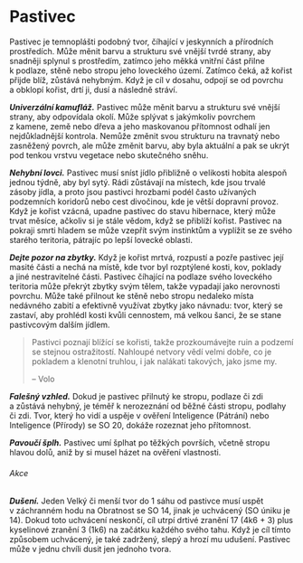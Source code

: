 # Pastivec

Pastivec je temnoplášti podobný tvor, číhající v jeskynních a přírodních prostředích. Může měnit barvu a strukturu své vnější tvrdé strany, aby snadněji splynul s prostředím, zatímco jeho měkká vnitřní část přilne k podlaze, stěně nebo stropu jeho loveckého území. Zatímco čeká, až kořist přijde blíž, zůstává nehybným. Když je cíl v dosahu, odpojí se od povrchu a obklopí kořist, drtí ji, dusí a následně stráví.

***Univerzální kamufláž.*** Pastivec může měnit barvu a strukturu své vnější strany, aby odpovídala okolí. Může splývat s jakýmkoliv povrchem z kamene, země nebo dřeva a jeho maskovanou přítomnost odhalí jen nejdůkladnější kontrola. Nemůže změnit svou strukturu na travnatý nebo zasněžený povrch, ale může změnit barvu, aby byla aktuální a pak se ukrýt pod tenkou vrstvu vegetace nebo skutečného sněhu.

***Nehybní lovci.*** Pastivec musí sníst jídlo přibližně o velikosti hobita alespoň jednou týdně, aby byl sytý. Rádi zůstávají na místech, kde jsou trvalé zásoby jídla, a proto jsou pastivci hrozbami podél často užívaných podzemních koridorů nebo cest divočinou, kde je větší dopravní provoz. Když je kořist vzácná, upadne pastivec do stavu hibernace, který může trvat měsíce, ačkoliv si je stále vědom, když se přiblíží kořist. Pastivec na pokraji smrti hladem se může vzepřít svým instinktům a vyplížit se ze svého starého teritoria, pátrajíc po lepší lovecké oblasti.

***Dejte pozor na zbytky.*** Když je kořist mrtvá, rozpustí a pozře pastivec její masité části a nechá na místě, kde tvor byl rozptýlené kosti, kov, poklady a jiné nestravitelné části. Pastivec číhající na podlaze svého loveckého teritoria může překrýt zbytky svým tělem, takže vypadají jako nerovnosti povrchu. Může také přilnout ke stěně nebo stropu nedaleko místa nedávného zabití a efektivně využívat zbytky jako návnadu: tvor, který se zastaví, aby prohlédl kosti kvůli cennostem, má velkou šanci, že se stane pastivcovým dalším jídlem.

> Pastivci poznají blížící se kořisti, takže
> prozkoumávejte ruin a podzemí se
> stejnou ostražitostí. Nahloupé netvory
> vědí velmi dobře, co je pokladem
> a klenotní truhlou, i jak nalákati takových,
> jako jsme my.
> 
> – Volo



<Monster 
    title="Pastivec"
    subtitle="Velká obluda, bez přesvědčení"
    armor-class="13 (přirozená zbroj)"
    hit-points="85 (10k10 + 30)"
    speed="2 sáhy, šplhání 2 sáhy"
    str="17 (+3)"
    dex="10 (+0)"
    con="17 (+3)"
    int="2 (–4)"
    wis="13 (+1)"
    cha="4 (–3)"
    saving-thros=""
    skills="Nenápadnost +2"
    damage-vulnerabilities=""
    damage-resistance=""
    damage-immunities=""
    condition-immunities=""
    senses="mimozrakové vnímání 6 sáhů, vidění ve tmě 12 sáhů, pasivní Vnímání 11"
    languages="—"
    challenge="3 (700 ZK)"
    >

***Falešný vzhled.*** Dokud je pastivec přilnutý ke stropu, podlaze či zdi a zůstává nehybný, je téměř k nerozeznání od běžné části stropu, podlahy či zdi. Tvor, který ho vidí a uspěje v ověření Inteligence (Pátrání) nebo Inteligence (Přírody) se SO 20, dokáže rozeznat jeho přítomnost.

***Pavoučí šplh.*** Pastivec umí šplhat po těžkých površích, včetně stropu hlavou dolů, aniž by si musel házet na ověření vlastnosti.
    
###### Akce

***Dušení.*** Jeden Velký či menší tvor do 1 sáhu od pastivce musí uspět v záchranném hodu na Obratnost se SO 14, jinak je uchvácený (SO úniku je 14). Dokud toto uchvácení neskončí, cíl utrpí drtivé zranění 17 (4k6 + 3) plus kyselinové zranění 3 (1k6) na začátku každého svého tahu. Když je cíl tímto způsobem uchvácený, je také zadržený, slepý a hrozí mu udušení. Pastivec může v jednu chvíli dusit jen jednoho tvora.
    
</Monster>



